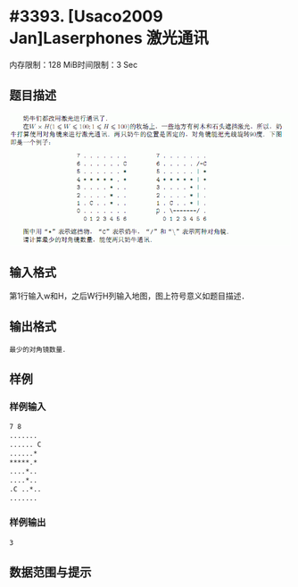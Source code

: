 # #3393. [Usaco2009 Jan]Laserphones  激光通讯

内存限制：128 MiB时间限制：3 Sec

## 题目描述

![](upload/201401/ff.jpg)

## 输入格式

   第1行输入w和H，之后W行H列输入地图，图上符号意义如题目描述．

## 输出格式

    最少的对角镜数量．

## 样例

### 样例输入

    
    7 8
    .......
    ...... C
    ......*
    *****.*
    ....*..
    ....*..
    .C ..*..
    .......
    

### 样例输出

    
    3
    

## 数据范围与提示
